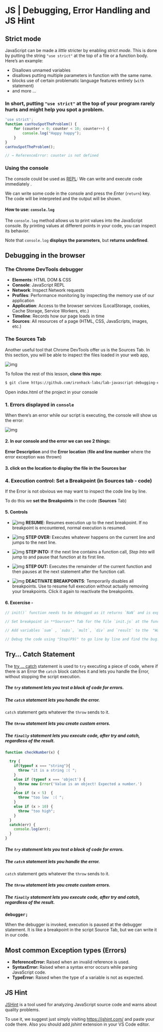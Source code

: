 # JS | Debugging, Error Handling and JS Hint



## Strict mode

JavaScript can be made a *little* stricter by enabling *strict mode*. This is done by putting the string `"use strict"` at the top of a file or a function body. Here’s an example:

- Disallows unnamed variables
- disallows putting multiple parameters in function with the same name.
- blocks use of certain problematic language features entirely (`with` statement)
-  and more ...





### In short, putting `"use strict"` at the top of your program rarely hurts and might help you spot a problem.









```js
'use strict';
function canYouSpotTheProblem() {
    for (counter = 0; counter < 10; counter++) {
        console.log("Happy happy");
    }
}
canYouSpotTheProblem();

// → ReferenceError: counter is not defined
```





### Using the console

The console could be used as [REPL](https://en.wikipedia.org/wiki/Read%E2%80%93eval%E2%80%93print_loop): We can write and execute code immediately .

We can write some code in the console and press the *Enter* (`return`) key. The code will be interpreted and the output will be shown.





#### How to use: `console.log`

The `console.log` method allows us to print values into the JavaScript console. By printing values at different points in your code, you can inspect its behavior.



Note that `console.log` **displays the parameters**, but **returns undefined**.



## Debugging in the browser



### The Chrome DevTools debugger

- **Elements**: HTML DOM & CSS 
- **Console**: JavaScript REPL
- **Network**: Inspect Network requests
- **Profiles**: Performance monitoring by inspecting the memory use of our application
- **Application**: Access to the browser services (LocalStorage, cookies, Cache Storage, Service Workers, etc.)
- **Timeline**: Records how our page loads in time
- **Sources**: All resources of a page (HTML, CSS, JavaScripts, images, etc.)



### The Sources Tab

Another useful tool that Chrome DevTools offer us is the Sources Tab. In this section, you will be able to inspect the files loaded in your web app, 

![img](https://s3-eu-west-1.amazonaws.com/ih-materials/uploads/upload_eafbd53c4ad5c915e4fbf4e114ff708d.png)







To follow the rest of this lesson, **clone this repo**:

```bash
$ git clone https://github.com/ironhack-labs/lab-javascript-debugging-error-and-js-hint
```





Open index.html of the project in your console

### 1.   Errors displayed in `console`

When there’s an error while our script is executing, the console will show us the error:

![img](https://s3-eu-west-1.amazonaws.com/ih-materials/uploads/upload_dab71c5fbe8047ae7f1a5eafdc3bc09e.png)



#### 2. In our console and the error we can see 2 things:

**Error Description** and the **Error location** (**file and line number** where the error exception was thrown)





#### 3.  click on the location to display the file in the Sources bar







### 4. Execution control: Set a Breakpoint (in Sources tab - code)



If the Error is not obvious we may want to inspect the code line by line.

To do this we **set the Breakpoints** in the code (**Sources** Tab)



#### 5. Controls



- ![img](https://s3-eu-west-1.amazonaws.com/ih-materials/uploads/upload_dda3910d63979531f8f9fd65e26c49c2.png) **RESUME**: Resumes execution up to the next breakpoint. If no breakpoint is encountered, normal execution is resumed.

  

- ![img](https://s3-eu-west-1.amazonaws.com/ih-materials/uploads/upload_253b4931c4b8e00c7a43e94ca77052ae.png) **STEP OVER:** Executes whatever happens on the current line and jumps to the next line.

  

- ![img](https://s3-eu-west-1.amazonaws.com/ih-materials/uploads/upload_6ac4f2c4c7987bab35537212c34edd0d.png) **STEP INTO:** If the next line contains a function call, *Step Into* will jump to and pause that function at its first line.

  

- ![img](https://s3-eu-west-1.amazonaws.com/ih-materials/uploads/upload_4ee5d6880bbf22f6422a49055505f53f.png) **STEP OUT:** Executes the remainder of the current function and then pauses at the next statement after the function call.

  

- ![img](https://s3-eu-west-1.amazonaws.com/ih-materials/uploads/upload_1f7c0535b8d0c8aa4c9b7a0e33c75306.png) **DEACTIVATE BREAKPOINTS**: Temporarily disables all breakpoints. Use to resume full execution without actually removing your breakpoints. Click it again to reactivate the breakpoints.



#### 6. Excercise - 



```js
// init()` function needs to be debugged as it returns `NaN` and is expected to return a number.

// Set breakpoint in **Sources** Tab for the file `init.js` at the function call `init ();` on line 43.

// Add variables `sum` , `subs`, `mult`, `div` and `result` to the  "Watch" list.

// Debug the code using "Step(F9)" to go line by line and find the bug.  Make the  `init()` function work properly and return a number.
```









## Try… Catch Statement

The [try … catch](https://developer.mozilla.org/en-US/docs/Web/JavaScript/Reference/Statements/try...catch) statement is used to `try` executing a piece of code, where if there is an Error the `catch` block catches it and lets you handle the Error, without stopping the script execution.



##### The `try` statement lets you test a block of code for errors.

##### The `catch` statement lets you handle the error. 

`catch` statement gets whatever the `throw` sends to it.

##### The `throw` statement lets you create custom errors.

##### The `finally` statement lets you execute code, after try and catch, regardless of the result.



```js
function checkNumber(x) {

  try { 
    if(typeof x === "string"){
      throw "it is a string :( "; 
    }
    else if (typeof x === 'object') {
      throw new Error('Value is an object! Expected a number.')
    }
    else if (x < 5)  {
      throw "too low  :( ";
    }
    else if (x > 10) {
      throw "too high";
    }
  }
  catch(err) {
    console.log(err);
  }
}
```



##### The `try` statement lets you test a block of code for errors.

##### The `catch` statement lets you handle the error. 

`catch` statement gets whatever the `throw` sends to it.

##### The `throw` statement lets you create custom errors.

##### The `finally` statement lets you execute code, after try and catch, regardless of the result.







### `debugger;`

When the debugger is invoked, execution is paused at the debugger statement. It is like a breakpoint in the script Source Tab, but we can write it in our code.







## Most common Exception types  (Errors)

- **ReferenceError:** Raised when an invalid reference is used.
- **SyntaxError:** Raised when a syntax error occurs while parsing JavaScript code.
- **TypeError:** Raised when the type of a variable is not as expected.







## JS Hint

[JSHint](https://jshint.com/) is a tool used for analyzing JavaScript source code and warns about quality problems.

To use it, we suggest just simply visiting <https://jshint.com/> and paste your code there.
Also you should add *jshint* extension in your VS Code editor.